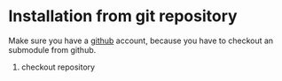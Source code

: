 Installation from git repository
================================

Make sure you have a [github][github] account, because you have to checkout an submodule from github.

1. checkout repository


[github]: http://github.com/
